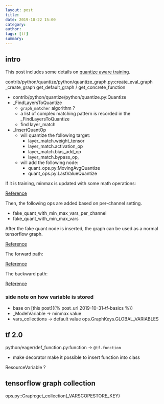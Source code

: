 ```yaml
---
layout: post
title: 
date: 2019-10-22 15:00
category: 
author: 
tags: [tf]
summary: 
---
```


## intro

This post includes some details on [quantize aware training](https://github.com/tensorflow/tensorflow/tree/r1.14/tensorflow/contrib/quantize).

contrib/python/quantize/python/quantize_graph.py:create_eval_graph
_create_graph
get_default_graph / get_concrete_function

* contrib/python/quantize/python/quantize.py:Quantize
* _FindLayersToQuantize
  * `graph_matcher` algorithm ?
  * a list of complex matching pattern is recorded in the _FindLayersToQuantize
  * find layer_match
* _InsertQuantOp
  * will quantize the following target:
    * layer_match.weight_tensor
    * layer_match.activation_op
    * layer_match.bias_add_op
    * layer_match.bypass_op,
  * will add the following node:
    * quant_ops.py:MovingAvgQuantize
    * quant_ops.py:LastValueQuantize

<!-- todo: determine the exact graph position where the nodes are added. -->

If it is training, minmax is updated with some math operations:

[Reference](https://github.com/tensorflow/tensorflow/blob/r2.0/tensorflow/contrib/quantize/python/quant_ops.py#L282)

Then, the following ops are added based on per-channel setting.

* fake_quant_with_min_max_vars_per_channel
* fake_quant_with_min_max_vars

<!-- todo: why narrow range?  -->
<!-- todo: why zero must be included? -->
<!-- todo: why minus 2 -->

After the fake quant node is inserted, the graph can be used as a normal tensorflow graph.

[Reference](https://github.com/tensorflow/tensorflow/blob/r2.0/tensorflow/core/kernels/fake_quant_ops_functor.h#L41)

The forward path:

[Reference](https://github.com/tensorflow/tensorflow/blob/r2.0/tensorflow/core/kernels/fake_quant_ops_functor.h#L143)

The backward path:

[Reference](https://github.com/tensorflow/tensorflow/blob/r2.0/tensorflow/core/kernels/fake_quant_ops_functor.h#L174)

### side note on how variable is stored

* base on [this post]({% post_url 2019-10-31-tf-basics %})
* _ModelVariable -> minmax value
* vars_collections -> default value ops.GraphKeys.GLOBAL_VARIABLES

## tf 2.0

python/eager/def_function.py:function -> `@tf.function`
* make decorator make it possible to insert function into class

ResourceVariable ? 

## tensorflow graph collection

ops.py::Graph:get_collection(_VARSCOPESTORE_KEY) 

